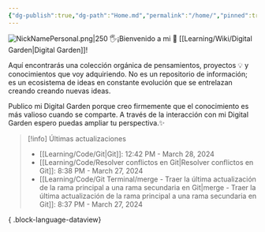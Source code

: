 ```yaml
---
{"dg-publish":true,"dg-path":"Home.md","permalink":"/home/","pinned":true,"tags":["gardenEntry"],"created":"2024-01-25T19:06","updated":"2024-03-16T16:28"}
---
```


![NickNamePersonal.png|250](/img/user/Engine/Attachments/NickNamePersonal.png)
🖐️¡Bienvenido a mi 🌱 [[Learning/Wiki/Digital Garden\|Digital Garden]]!

Aquí encontrarás una colección orgánica de pensamientos, proyectos 💡 y conocimientos que voy adquiriendo. No es un repositorio de información; es un ecosistema de ideas en constante evolución que se entrelazan creando creando nuevas ideas.

Publico mi Digital Garden porque creo firmemente que el conocimiento es más valioso cuando se comparte. A través de la interacción con mi Digital Garden espero puedas ampliar tu perspectiva.✨

> [!info] Últimas actualizaciones
>  - [[Learning/Code/Git\|Git]]: 12:42 PM - March 28, 2024
> - [[Learning/Code/Resolver conflictos en Git\|Resolver conflictos en Git]]: 8:38 PM - March 27, 2024
> - [[Learning/Code/Git Terminal/merge - Traer la última actualización de la rama principal a una rama secundaria en Git\|merge - Traer la última actualización de la rama principal a una rama secundaria en Git]]: 8:37 PM - March 27, 2024
> 
{ .block-language-dataview}
